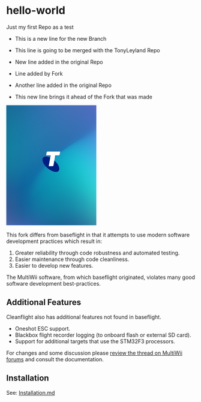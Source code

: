 # hello-world
Just my first Repo as a test

- This is a new line for the new Branch
- This line is going to be merged with the TonyLeyland Repo
- New line added in the original Repo

- Line added by Fork
- Another line added in the original Repo
- This new line brings it ahead of the Fork that was made

![hello-world](IMG_6318.bmp)


This fork differs from baseflight in that it attempts to use modern software development practices which result in:

1. Greater reliability through code robustness and automated testing. 
2. Easier maintenance through code cleanliness.
3. Easier to develop new features. 

The MultiWii software, from which baseflight originated, violates many good software development best-practices. 

## Additional Features

Cleanflight also has additional features not found in baseflight.

* Oneshot ESC support.
* Blackbox flight recorder logging (to onboard flash or external SD card).
* Support for additional targets that use the STM32F3 processors.

For changes and some discussion please [review the thread on MultiWii forums](http://www.multiwii.com/forum/viewtopic.php?f=23&t=5149) and consult the documentation.

## Installation

See: [Installation.md](docs/Installation.md)
